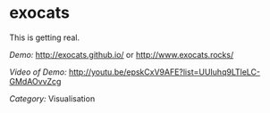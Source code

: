 exocats
=======

This is getting real.

*Demo:* http://exocats.github.io/ or http://www.exocats.rocks/ 

*Video of Demo:* http://youtu.be/epskCxV9AFE?list=UUIuhq9LTleLC-GMdAOvvZcg

*Category:* Visualisation
